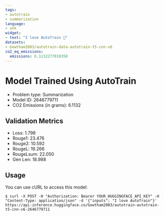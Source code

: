 ```yaml
---
tags:
- autotrain
- summarization
language:
- unk
widget:
- text: "I love AutoTrain 🤗"
datasets:
- Gowtham2003/autotrain-data-autotrain-t5-cnn-v6
co2_eq_emissions:
  emissions: 6.1132277010358
---
```


# Model Trained Using AutoTrain

- Problem type: Summarization
- Model ID: 2646779711
- CO2 Emissions (in grams): 6.1132

## Validation Metrics

- Loss: 1.798
- Rouge1: 23.476
- Rouge2: 10.592
- RougeL: 19.266
- RougeLsum: 22.050
- Gen Len: 18.988

## Usage

You can use cURL to access this model:

```
$ curl -X POST -H "Authorization: Bearer YOUR_HUGGINGFACE_API_KEY" -H "Content-Type: application/json" -d '{"inputs": "I love AutoTrain"}' https://api-inference.huggingface.co/Gowtham2003/autotrain-autotrain-t5-cnn-v6-2646779711
```